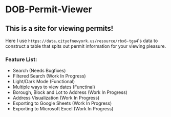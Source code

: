 # DOB-Permit-Viewer

## This is a site for viewing permits!

Here I use `https://data.cityofnewyork.us/resource/rbx6-tga4`'s data to construct a table that spits out permit information for your viewing pleasure.
### Feature List:

- Search (Needs Bugfixes)
- Filtered Search (Work In Progress)
- Light/Dark Mode (Functional)
- Multiple ways to view dates (Functinal)
- Borough, Block and Lot to Address (Work In Progress)
- Address Visualization (Work In Progress)
- Exporting to Google Sheets (Work In Progress)
- Exporting to Microsoft Excel (Work In Progress)
